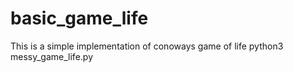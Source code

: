 # basic_game_life
This is a simple implementation of conoways game of life
python3 messy_game_life.py
